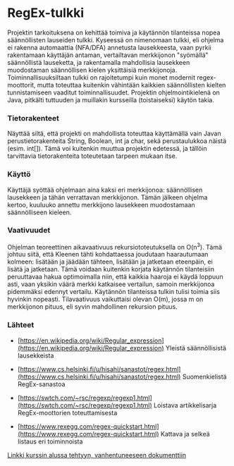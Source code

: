 # RegEx-tulkki

Projektin tarkoituksena on kehittää toimiva ja käytännön tilanteissa nopea säännöllisten lauseiden tulkki. Kyseessä on nimenomaan tulkki, eli ohjelma ei rakenna automaattia (NFA/DFA) annetusta lausekkeesta, vaan pyrkii rakentamaan käyttäjän antaman, vertailtavan merkkijonon "syömällä" säännöllistä lauseketta, ja rakentamalla mahdollisia lausekkeen muodostaman säännöllisen kielen yksittäisiä merkkijonoja. Toiminnallisuuksiltaan tulkki on rajoitetumpi kuin monet modernit regex-moottorit, mutta toteuttaa kuitenkin vähintään kaikkien säännöllisten kielten tunnistamiseen vaaditut toiminnallisuudet. Projektin ohjelmointikielenä on Java, pitkälti tuttuuden ja muillakin kursseilla (toistaiseksi) käytön takia.

### Tietorakenteet

Näyttää siltä, että projekti on mahdollista toteuttaa käyttämällä vain Javan perustietorakenteita String, Boolean, int ja char, sekä perustaulukkoa näistä (esim. int[]). Tämä voi kuitenkin muuttua projektin edetessä, ja tällöin tarvittavia tietorakenteita toteutetaan tarpeen mukaan itse.

### Käyttö

Käyttäjä syöttää ohjelmaan aina kaksi eri merkkijonoa: säännöllisen lausekkeen ja tähän verrattavan merkkijonon. Tämän jälkeen ohjelma kertoo, kuuluuko annettu merkkijono lausekkeen muodostamaan säännölliseen kieleen.

### Vaativuudet

Ohjelman teoreettinen aikavaativuus rekursiototeutuksella on O(n<sup>3</sup>). Tämä johtuu siitä, että Kleenen tähti kohdattaessa joudutaan haarautumaan kolmeen: lisätään ja jäädään tähteen, lisätään ja jatketaan eteenpäin, ei lisätä ja jatketaan. Tämä voidaan kuitenkin korjata käytännön tilanteisiin peruuttavaa hakua optimoimalla niin, että kaikkia haaroja ei käydä loppuun asti, vaan yksikin väärä merkki katkaisee vertailun, samoin merkkijonoa pidemmäksi edennyt vertailu. Käytännön tilanteissa tulkin tulisi toimia siis hyvinkin nopeasti. Tilavaativuus vaikuttaisi olevan O(m), jossa m on merkkijonon pituus, eli syvin mahdollinen rekursion pituus.

### Lähteet

* [https://en.wikipedia.org/wiki/Regular_expression](https://en.wikipedia.org/wiki/Regular_expression) Yleistä säännöllisistä lausekkeista

* [https://www.cs.helsinki.fi/u/hisahi/sanastot/regex.html](https://www.cs.helsinki.fi/u/hisahi/sanastot/regex.html) Suomenkielistä RegEx-sanastoa

* [https://swtch.com/~rsc/regexp/regexp1.html](https://swtch.com/~rsc/regexp/regexp1.html) Loistava artikkelisarja RegEx-moottorien toteuttamisesta

* [https://www.rexegg.com/regex-quickstart.html](https://www.rexegg.com/regex-quickstart.html) Kattava ja selkeä listaus eri toiminnoista

[Linkki kurssin alussa tehtyyn, vanhentuneeseen dokumenttiin](/dokumentaatio/arkisto/maarittelydocOLD.md)
